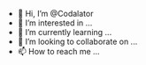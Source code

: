 - 👋 Hi, I’m @Codalator
- 👀 I’m interested in ...
- 🌱 I’m currently learning ...
- 💞️ I’m looking to collaborate on ...
- 📫 How to reach me ...

<!---
Codalator/Codalator is a ✨ special ✨ repository because its `README.md` (this file) appears on your GitHub profile.
You can click the Preview link to take a look at your changes.
--->
